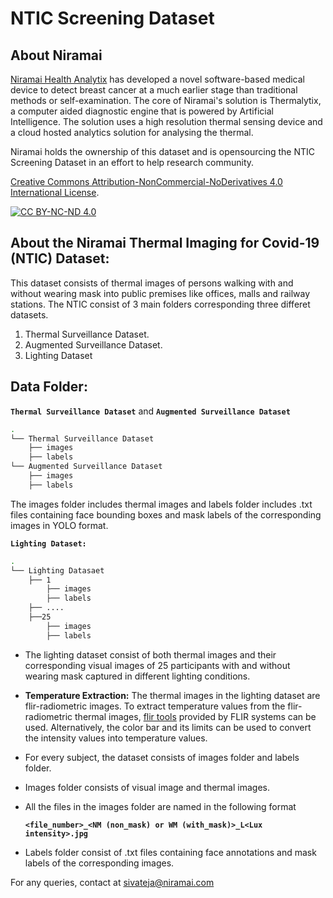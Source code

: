# NTIC Screening Dataset

## About Niramai 
  [Niramai Health Analytix](https://www.niramai.com/) has developed a novel software-based medical device to detect breast cancer at a much earlier stage than traditional methods or self-examination. The core of  Niramai's solution is Thermalytix, a computer aided diagnostic engine that is powered by Artificial Intelligence. The solution uses a high resolution thermal sensing device and a cloud hosted analytics solution for analysing the thermal.

Niramai holds the ownership of this dataset and is opensourcing the NTIC Screening Dataset in an effort to help research community.


[Creative Commons Attribution-NonCommercial-NoDerivatives 4.0 International License][cc-by-nc-nd].

[![CC BY-NC-ND 4.0][cc-by-nc-nd-image]][cc-by-nc-nd]

[cc-by-nc-nd]: http://creativecommons.org/licenses/by-nc-nd/4.0/
[cc-by-nc-nd-image]: https://licensebuttons.net/l/by-nc-nd/4.0/88x31.png
[cc-by-nc-nd-shield]: https://img.shields.io/badge/License-CC%20BY--NC--ND%204.0-lightgrey.svg
  
## About the Niramai Thermal Imaging for Covid-19 (NTIC) Dataset:
  This dataset consists of thermal images of persons walking with and without wearing mask into public premises like offices, malls and
  railway stations. 
  The NTIC consist of 3 main folders corresponding three differet datasets.
  1. Thermal Surveillance Dataset.
  2. Augmented Surveillance Dataset.
  3. Lighting Dataset
   
## Data Folder:

**`Thermal Surveillance Dataset`** and **`Augmented Surveillance Dataset`**

```bash
.
└── Thermal Surveillance Dataset
    ├── images
    ├── labels
└── Augmented Surveillance Dataset
    ├── images
    ├── labels    
```

The images folder includes thermal images and labels folder includes .txt files containing face bounding boxes and mask labels of the corresponding images in YOLO format.

**`Lighting Dataset:`**
```bash
.
└── Lighting Datasaet
    ├── 1
        ├── images
        ├── labels
    ├── ....
    ├──25
        ├── images
        ├── labels   
```
- The lighting dataset consist of both thermal images and their corresponding visual images of 25 participants with and without wearing mask captured in different lighting conditions. 
- **Temperature Extraction:** The thermal images in the lighting dataset are flir-radiometric images. To extract temperature values from the flir-radiometric thermal images, [flir tools](https://flir.custhelp.com/app/answers/detail/a_id/1284/~/flir-tools%2Ftools%2B---download-and-information) provided by FLIR systems can be used. Alternatively, the color bar and its limits can be used to convert the intensity values into temperature values.
- For every subject, the dataset consists of images folder and labels folder.
- Images folder consists of visual image and thermal images.
- All the files in the images folder are named in the following format

  **`<file_number>_<NM (non_mask) or WM (with_mask)>_L<Lux intensity>.jpg`**
- Labels folder consist of .txt files containing face annotations and mask labels of the corresponding images. 

For any queries, contact at sivateja@niramai.com

